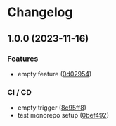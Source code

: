 # Changelog

## 1.0.0 (2023-11-16)


### Features

* empty feature ([0d02954](https://github.com/aeternity/aepp-test/commit/0d02954ed8003669f20dbb894e395c64920c04c7))


### CI / CD

* empty trigger ([8c95ff8](https://github.com/aeternity/aepp-test/commit/8c95ff840c0080239c165bf4a1734c4856b5abc6))
* test monorepo setup ([0bef492](https://github.com/aeternity/aepp-test/commit/0bef492988901951724cfaa08820e69df00ac588))

